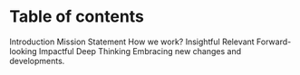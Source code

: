 # Table of contents
Introduction
Mission Statement
How we work?
Insightful
Relevant
Forward-looking
Impactful
Deep Thinking
Embracing new changes and developments.
